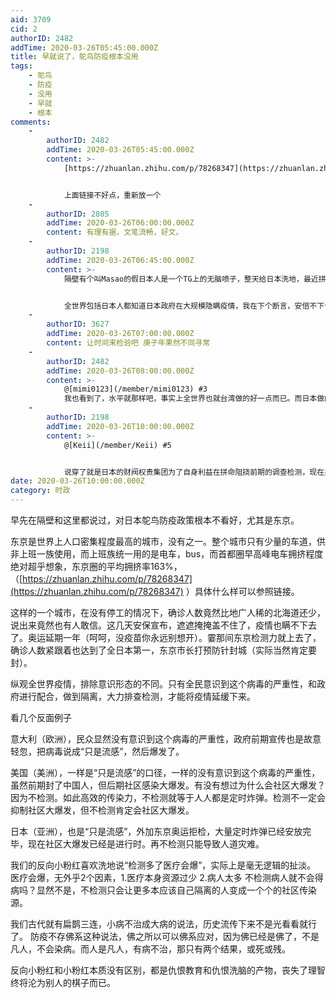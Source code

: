 ```yaml
---
aid: 3709
cid: 2
authorID: 2482
addTime: 2020-03-26T05:45:00.000Z
title: 早就说了，鸵鸟防疫根本没用
tags:
    - 鸵鸟
    - 防疫
    - 没用
    - 早就
    - 根本
comments:
    -
        authorID: 2482
        addTime: 2020-03-26T05:45:00.000Z
        content: >-
            [https://zhuanlan.zhihu.com/p/78268347](https://zhuanlan.zhihu.com/p/78268347)


            上面链接不好点，重新放一个
    -
        authorID: 2805
        addTime: 2020-03-26T06:00:00.000Z
        content: 有理有据，文笔流畅，好文。
    -
        authorID: 2198
        addTime: 2020-03-26T06:45:00.000Z
        content: >-
            隔壁有个叫Masao的假日本人是一个TG上的无脑喷子，整天给日本洗地，最近拼命洗日本防疫做的比支国好，跑到姨葱放了几个类似的屁居然全部都是高赞，可见姨葱已经反智脑残到什么程度了。


            全世界包括日本人都知道日本政府在大规模隐瞒疫情，我在下个断言，安倍不下台，疫情不查清，日本不会好。
    -
        authorID: 3627
        addTime: 2020-03-26T07:00:00.000Z
        content: 让时间来检验吧 庚子年果然不同寻常
    -
        authorID: 2482
        addTime: 2020-03-26T08:00:00.000Z
        content: >-
            @[mimi0123](/member/mimi0123) #3
            我也看到了，水平就那样吧，事实上全世界也就台湾做的好一点而已。而日本做的真的很糟糕，尤其之前的钻石公主号，吹哨人岩田和也是触动了日本的政治G点--奥运，被销声匿迹了，真的没觉得日本做的有多好。同样捐100w试剂的孙正义也触动了政治G点，被网民喷到死。
    -
        authorID: 2198
        addTime: 2020-03-26T10:00:00.000Z
        content: >-
            @[Keii](/member/Keii) #5


            说穿了就是日本的财阀权贵集团为了自身利益在拼命阻挠前期的调查检测，现在奥运确定延期了，没了包袱，数据立刻慢慢恢复正常，但其实还是捂着，按照之前什么都没做的情况来看，日本现在至少每日四位数增加才是正常的。
date: 2020-03-26T10:00:00.000Z
category: 时政
---
```


早先在隔壁和这里都说过，对日本鸵鸟防疫政策根本不看好，尤其是东京。

东京是世界上人口密集程度最高的城市，没有之一。整个城市只有少量的车道，供非上班一族使用，而上班族统一用的是电车，bus，而首都圈早高峰电车拥挤程度绝对超乎想象，东京圈的平均拥挤率163%，（[https://zhuanlan.zhihu.com/p/78268347](https://zhuanlan.zhihu.com/p/78268347) ）具体什么样可以参照链接。

这样的一个城市，在没有停工的情况下，确诊人数竟然比地广人稀的北海道还少，说出来竟然也有人敢信。这几天安保宣布，遮遮掩掩盖不住了，疫情也瞒不下去了。奥运延期一年（呵呵，没疫苗你永远别想开）。霎那间东京检测力就上去了，确诊人数紧跟着也达到了全日本第一，东京市长打预防针封城（实际当然肯定要封）。

纵观全世界疫情，排除意识形态的不同。只有全民意识到这个病毒的严重性，和政府进行配合，做到隔离，大力排查检测，才能将疫情延缓下来。

看几个反面例子

意大利（欧洲），民众显然没有意识到这个病毒的严重性，政府前期宣传也是故意轻忽，把病毒说成“只是流感”，然后爆发了。

美国（美洲），一样是“只是流感”的口径，一样的没有意识到这个病毒的严重性，虽然前期封了中国人，但后期社区感染大爆发。有没有想过为什么会社区大爆发？因为不检测。如此高效的传染力，不检测就等于人人都是定时炸弹。检测不一定会抑制社区大爆发，但不检测肯定会社区大爆发。

日本（亚洲），也是“只是流感”，外加东京奥运拒检，大量定时炸弹已经安放完毕，现在社区大爆发已经是进行时。再不检测只能导致人道灾难。

我们的反向小粉红喜欢洗地说“检测多了医疗会爆”，实际上是毫无逻辑的扯淡。 医疗会爆，无外乎2个因素，1.医疗本身资源过少 2.病人太多 不检测病人就不会得病吗？显然不是，不检测只会让更多本应该自己隔离的人变成一个个的社区传染源。

我们古代就有扁鹊三连，小病不治成大病的说法，历史流传下来不是光看看就行了。 防疫不存佛系这种说法，佛之所以可以佛系应对，因为佛已经是佛了，不是凡人，不会染病。而人是凡人，有病不治，那只有两个结果，或死或残。

反向小粉红和小粉红本质没有区别，都是仇恨教育和仇恨洗脑的产物，丧失了理智终将沦为别人的棋子而已。
